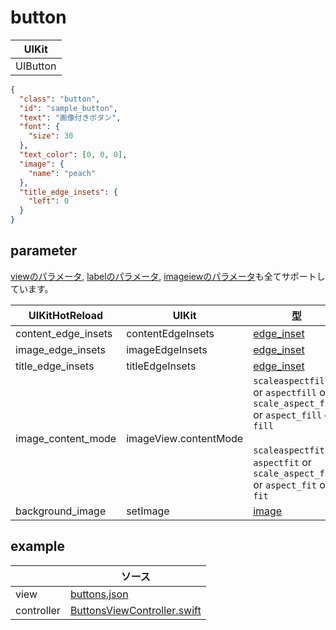 # button

| UIKit |
| ---- |
| UIButton |

```json
{
  "class": "button",
  "id": "sample_button",
  "text": "画像付きボタン",
  "font": {
    "size": 30
  },
  "text_color": [0, 0, 0],
  "image": {
    "name": "peach"
  },
  "title_edge_insets": {
    "left": 0
  }
}
```

## parameter

[viewのパラメータ](2-2.view.md#parameter), [labelのパラメータ](3.label.md#parameter), [imageiewのパラメータ](2-4.imageview.md#parameter)も全てサポートしています。

|  UIKitHotReload | UIKit  | 型 | description |
| ---- | ---- | ---- | ---- |
| content_edge_insets | contentEdgeInsets | [edge_inset](2-999.parameter.md#edge_inset) | |
| image_edge_insets | imageEdgeInsets | [edge_inset](2-999.parameter.md#edge_inset) | |
| title_edge_insets | titleEdgeInsets | [edge_inset](2-999.parameter.md#edge_inset) | |
| image_content_mode | imageView.contentMode | `scaleaspectfill` or `aspectfill` or `scale_aspect_fill` or `aspect_fill` or `fill` <br><br> `scaleaspectfit` or `aspectfit` or `scale_aspect_fit` or `aspect_fit` or `fit` | |
| background_image | setImage | [image](2-999.parameter.md#image) | |

## example

| | ソース |
| ---- | ---- | 
| view | [buttons.json](../Example/UIKitHotReload/views/buttons.json) |
| controller | [ButtonsViewController.swift](../Example/UIKitHotReload/ViewController/ButtonsViewController.swift) |


